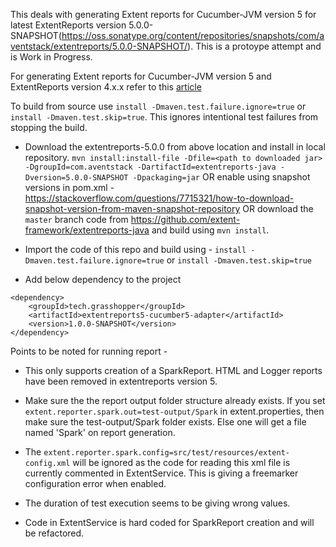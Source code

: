 This deals with generating Extent reports for Cucumber-JVM version 5 for latest ExtentReports version 5.0.0-SNAPSHOT(https://oss.sonatype.org/content/repositories/snapshots/com/aventstack/extentreports/5.0.0-SNAPSHOT/). This is a protoype attempt and is Work in Progress. 

For generating Extent reports for Cucumber-JVM version 5 and ExtentReports version 4.x.x refer to this [article](http://grasshopper.tech/1697/)

To build from source use ```install -Dmaven.test.failure.ignore=true``` or ```install -Dmaven.test.skip=true```. This ignores intentional test failures from stopping the build.



- Download the extentreports-5.0.0 from above location and install in local repository. ```mvn install:install-file -Dfile=<path to downloaded jar> -DgroupId=com.aventstack -DartifactId=extentreports-java -Dversion=5.0.0-SNAPSHOT -Dpackaging=jar``` OR enable using snapshot versions in pom.xml - https://stackoverflow.com/questions/7715321/how-to-download-snapshot-version-from-maven-snapshot-repository OR download the ```master``` branch code from https://github.com/extent-framework/extentreports-java and build using ```mvn install```.

- Import the code of this repo and build using - ```install -Dmaven.test.failure.ignore=true``` or ```install -Dmaven.test.skip=true```

- Add below dependency to the project
```
<dependency>
    <groupId>tech.grasshopper</groupId>
    <artifactId>extentreports5-cucumber5-adapter</artifactId>
    <version>1.0.0-SNAPSHOT</version>
</dependency>
```


Points to be noted for running report - 

- This only supports creation of a SparkReport. HTML and Logger reports have been removed in extentreports version 5.

- Make sure the the report output folder structure already exists. If you set ```extent.reporter.spark.out=test-output/Spark``` in extent.properties, then make sure the test-output/Spark folder exists. Else one will get a file named 'Spark' on report generation.

- The ```extent.reporter.spark.config=src/test/resources/extent-config.xml``` will be ignored as the code for reading this xml file is currently commented in ExtentService. This is giving a freemarker configuration error when enabled.

- The duration of test execution seems to be giving wrong values.

- Code in ExtentService is hard coded for SparkReport creation and will be refactored.



